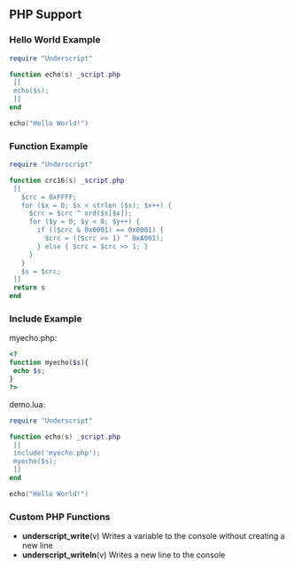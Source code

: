## PHP Support

### Hello World Example

```lua
require "Underscript"

function echo(s) _script.php
 [[
 echo($s);
 ]]
end

echo("Hello World!")
```

### Function Example

```lua
require "Underscript"

function crc16(s) _script.php
 [[
   $crc = 0xFFFF; 
   for ($x = 0; $x < strlen ($s); $x++) { 
     $crc = $crc ^ ord($s[$x]); 
     for ($y = 0; $y < 8; $y++) { 
       if (($crc & 0x0001) == 0x0001) { 
         $crc = (($crc >> 1) ^ 0xA001); 
       } else { $crc = $crc >> 1; } 
     } 
   } 
   $s = $crc; 
 ]]
 return s
end
```

### Include Example

myecho.php:
```php
<?
function myecho($s){
 echo $s;
}
?>
```

demo.lua:
```lua
require "Underscript"

function echo(s) _script.php
 [[
 include('myecho.php');
 myecho($s);
 ]]
end

echo("Hello World!")
```

### Custom PHP Functions
* **underscript_write**(v)
Writes a variable to the console without creating a new line
* **underscript_writeln**(v)
Writes a new line to the console